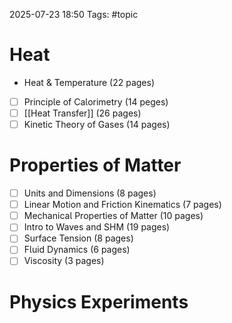 2025-07-23 18:50
Tags: #topic 

# Heat

- Heat & Temperature (22 pages)
- [ ] Principe of Caorimetry (14 peges)
- [ ] [[Heat Transfer]] (26 pages)
- [ ] Kinetic Theory of Gases (14 pages)

# Properties of Matter

- [ ] Units and Dimensions (8 pages)
- [ ] Linear Motion and Friction Kinematics (7 pages)
- [ ] Mechanica Properties of Matter (10 pages)
- [ ] Intro to Waves and SHM (19 pages)
- [ ] Surface Tension (8 pages)
- [ ] Fuid Dynamics (6 pages)
- [ ] Viscosity (3 pages)

# Physics Experiments